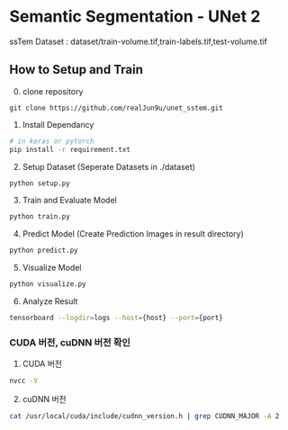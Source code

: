# Semantic Segmentation - UNet 2
ssTem Dataset : dataset/train-volume.tif,train-labels.tif,test-volume.tif

## How to Setup and Train
0. clone repository
```
git clone https://github.com/realJun9u/unet_sstem.git
```
1. Install Dependancy
```bash
# in keras or pytorch
pip install -r requirement.txt
```
2. Setup Dataset (Seperate Datasets in ./dataset)
```bash
python setup.py
```
3. Train and Evaluate Model
```bash
python train.py
```
4. Predict Model (Create Prediction Images in result directory)
```bash
python predict.py
```
5. Visualize Model
```bash
python visualize.py
```
6. Analyze Result
```bash
tensorboard --logdir=logs --host={host} --port={port}
```

### CUDA 버전, cuDNN 버전 확인
1. CUDA 버전
```bash
nvcc -V
```
2. cuDNN 버전
```bash
cat /usr/local/cuda/include/cudnn_version.h | grep CUDNN_MAJOR -A 2
```